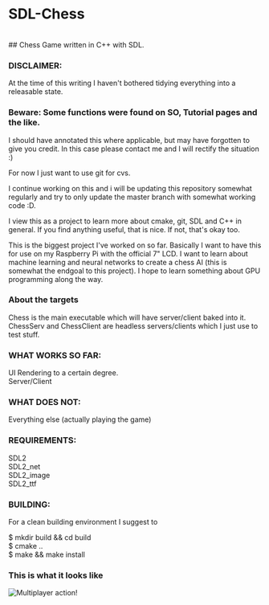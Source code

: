 # SDL-Chess
<br>
## Chess Game written in C++ with SDL.


### DISCLAIMER:

At the time of this writing I haven't bothered
tidying everything into a releasable state.

### Beware: Some functions were found on SO, Tutorial pages and the like.
I should have annotated this where applicable, but may have forgotten
to give you credit.
In this case please contact me and I will rectify the situation :)

For now I just want to use git for cvs.

I continue working on this and i will be updating
this repository somewhat regularly and try to only
update the master branch with somewhat working code :D.

I view this as a project to learn more about cmake, git, SDL and C++ in general.
If you find anything useful, that is nice.
If not, that's okay too.

This is the biggest project I've worked on so far.
Basically I want to have this for use on my Raspberry Pi with the
official 7" LCD.
I want to learn about machine learning and neural networks
to create a chess AI (this is somewhat the endgoal to this project).
I hope to learn something about GPU programming along the way.

### About the targets
Chess is the main executable which will have server/client baked into it.
ChessServ and ChessClient are headless servers/clients which I just use
to test stuff.


### WHAT WORKS SO FAR:
UI Rendering to a certain degree. <br>
Server/Client

### WHAT DOES NOT:
Everything else (actually playing the game)

### REQUIREMENTS:
SDL2 <br>
SDL2_net <br>
SDL2_image <br>
SDL2_ttf <br>


### BUILDING:
For a clean building environment I suggest to <br>

$ mkdir build && cd build <br>
$ cmake .. <br>
$ make && make install <br>

### This is what it looks like
![Multiplayer action!](https://fortysixandtwo.github.io/img/chess_promo.png)



